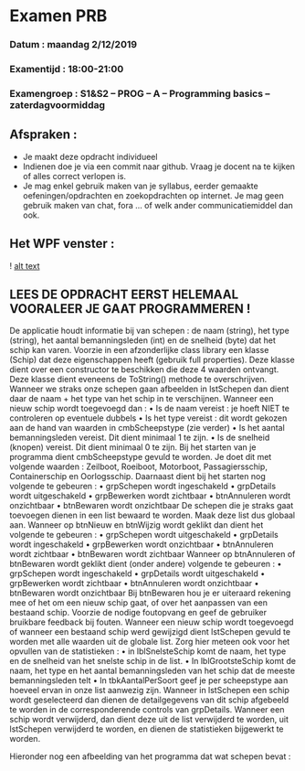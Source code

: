 # Examen PRB 
### Datum : maandag 2/12/2019
### Examentijd : 18:00-21:00
### Examengroep : S1&S2 – PROG – A – Programming basics – zaterdagvoormiddag
## Afspraken :
-	Je maakt deze opdracht individueel
-	Indienen doe je via een commit naar github.  Vraag je docent na te kijken of alles correct verlopen is.
-	Je mag enkel gebruik maken van je syllabus, eerder gemaakte oefeningen/opdrachten en zoekopdrachten op internet.  Je mag geen gebruik maken van chat, fora … of welk ander communicatiemiddel dan ook.

## Het WPF venster :

! [alt text](/images/img1.png)

## LEES DE OPDRACHT EERST HELEMAAL VOORALEER JE GAAT PROGRAMMEREN !

De applicatie houdt informatie bij van schepen : de naam (string), het type (string), het aantal bemanningsleden (int) en de snelheid (byte) dat het schip kan varen.
Voorzie in een afzonderlijke class library een klasse (Schip) dat deze eigenschappen heeft (gebruik full properties).
Deze klasse dient over een constructor te beschikken die deze 4 waarden ontvangt.
Deze klasse dient eveneens de ToString() methode te overschrijven.  Wanneer we straks onze schepen gaan afbeelden in lstSchepen dan dient daar de naam + het type van het schip in te verschijnen.
Wanneer een nieuw schip wordt toegevoegd dan : 
•	Is de naam vereist : je hoeft NIET te controleren op eventuele dubbels
•	Is het type vereist : dit wordt gekozen aan de hand van waarden in cmbScheepstype (zie verder)
•	Is het aantal bemanningsleden vereist.  Dit dient minimaal 1 te zijn.
•	Is de snelheid (knopen) vereist.  Dit dient minimaal 0 te zijn.
Bij het starten van je programma dient cmbScheepstype gevuld te worden.  Je doet dit met volgende waarden : Zeilboot, Roeiboot, Motorboot, Passagiersschip, Containerschip en Oorlogsschip.
Daarnaast dient bij het starten nog volgende te gebeuren : 
•	grpSchepen wordt ingeschakeld
•	grpDetails wordt uitgeschakeld
•	grpBewerken wordt zichtbaar
•	btnAnnuleren wordt onzichtbaar
•	btnBewaren wordt onzichtbaar
De schepen die je straks gaat toevoegen dienen in een list bewaard te worden.  Maak deze list dus globaal aan.
Wanneer op btnNieuw en btnWijzig wordt geklikt dan dient het volgende te gebeuren : 
•	grpSchepen wordt uitgeschakeld
•	grpDetails wordt ingeschakeld
•	grpBewerken wordt onzichtbaar
•	btnAnnuleren wordt zichtbaar
•	btnBewaren wordt zichtbaar
Wanneer op btnAnnuleren of btnBewaren wordt geklikt dient (onder andere) volgende te gebeuren : 
•	grpSchepen wordt ingeschakeld
•	grpDetails wordt uitgeschakeld
•	grpBewerken wordt zichtbaar
•	btnAnnuleren wordt onzichtbaar
•	btnBewaren wordt onzichtbaar
Bij btnBewaren hou je er uiteraard rekening mee of het om een nieuw schip gaat, of over het aanpassen van een bestaand schip.
Voorzie de nodige foutopvang en geef de gebruiker bruikbare feedback bij fouten.
Wanneer een nieuw schip wordt toegevoegd of wanneer een bestaand schip werd gewijzigd dient lstSchepen gevuld te worden met alle waarden uit de globale list.
Zorg hier meteen ook voor het opvullen van de statistieken : 
•	in lblSnelsteSchip komt de naam, het type en de snelheid van het snelste schip in de list.
•	In lblGrootsteSchip komt de naam, het type en het aantal bemanningsleden van het schip dat de meeste bemanningsleden telt
•	In tbkAantalPerSoort geef je per scheepstype aan hoeveel ervan in onze list aanwezig zijn.
Wanneer in lstSchepen een schip wordt geselecteerd dan dienen de detailgegevens van dit schip afgebeeld te worden in de corresponderende controls van grpDetails.
Wanneer een schip wordt verwijderd, dan dient deze uit de list verwijderd te worden, uit lstSchepen verwijderd te worden, en dienen de statistieken bijgewerkt te worden.

Hieronder nog een afbeelding van het programma dat wat schepen bevat : 

 




